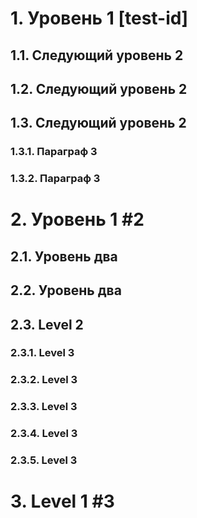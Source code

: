 
# 1. Уровень 1 [test-id]
## 1.1. Следующий уровень 2
## 1.2. Следующий уровень 2
## 1.3. Следующий уровень 2
### 1.3.1. Параграф 3
### 1.3.2. Параграф 3
# 2. Уровень 1 #2
## 2.1. Уровень два
## 2.2. Уровень два
## 2.3. Level 2
### 2.3.1. Level 3
### 2.3.2. Level 3
### 2.3.3. Level 3
### 2.3.4. Level 3
### 2.3.5. Level 3
# 3. Level 1 #3

